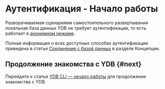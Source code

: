 # Аутентификация - Начало работы

Разворачиваемая сценариями самостоятельного развертывания локальная база данных YDB не требует аутентификации, то есть работает в [анонимном режиме](../../concepts/auth.md).

Полная информация о всех доступных способах аутентификации приведена в статье [Соединение с базой данных](../../concepts/connect.md) в разделе Концепции.

## Продолжение знакомства с YDB {#next}

Перейдите к статье [YDB CLI — начало работы](../cli.md) для продолжения знакомства с YDB.
